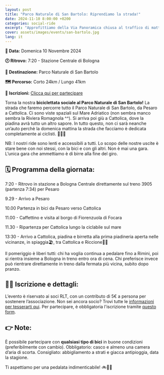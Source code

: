 ```yaml
---
layout: post
title: "Parco Naturale di San Bartolo: Riprendiamo la strada!"
date: 2024-11-10 8:00:00 +0200
categories: social-ride
excerpt: "Approfittiamo della Via Panoramica chiusa al traffico di mattina per pedalare in Romagna con piadina finale (veramente questa volta)"
cover: assets/images/events/san-bartolo.jpg
lang: it
---
```


**📅 Data:** Domenica 10 Novembre 2024

**🕖 Ritrovo:** 7:20 - Stazione Centrale di Bologna

**📍 Destinazione:** Parco Naturale di San Bartolo

**🗺️ Percorso:** Corto 24km / Lungo 41km

**📝 Iscrizioni:** [Clicca qui per partecipare](https://forms.gle/EdyYU8KoFeMryVNY7)

Torna la nostra **biciclettata sociale al Parco Naturale di San Bartolo!** 
La strada che faremo percorre tutto il Parco Naturale di San Bartolo, da Pesaro a Cattolica. Ci sono viste spaziali sul Mare Adriatico (non sembra manco sembra la Riviera Romagnola ^^). Si arriva poi giù a Cattolica, dove la piadina avrà tutto un altro sapore.  In tutto questo, non ci sarà neanche un’auto perchè la domenica mattina la strada che facciamo è dedicata completamente ai ciclisti. 🚴‍♂️🌊

NB: I nostri ride sono lenti e accessibili a tutti. Lo scopo delle nostre uscite è stare bene con noi stessi, con la bici e con gli altri. Non è mai una gara. L’unica gara che ammettiamo è di birre alla fine del giro. 

## 🗓️ Programma della giornata:
7:20 - Ritrovo in stazione a Bologna Centrale direttamente sul treno 3905 (partenza 7:34) per Pesaro

9.29 - Arrivo a Pesaro

10.00 Partenza in bici da Pesaro verso Cattolica

11.00 - Caffettino e visita al borgo di Fiorenzuola di Focara

11.30 - Ripartenza per Cattolica lungo la ciclabile sul mare

13:30 - Arrivo a Cattolica, piadina e birretta alla prima piadineria aperta nelle vicinanze, in spiaggia🏖️, tra Cattolica e Riccione🍻🌞

Il pomeriggio è liberi tutti: chi ha voglia continua a pedalare fino a Rimini, poi si rientra insieme a Bologna in treno entro ora di cena. Chi preferisce invece può rientrare direttamente in treno dalla fermata più vicina, subito dopo pranzo.

## 🚴‍♀️ Iscrizione e dettagli:
L’evento è riservato ai soci RLT, con un contributo di 5€ a persona per sostenere l’associazione.
Non sei ancora socio? Trovi tutte le [informazioni per tesserarti qui](https://ruota-libera-tutti.github.io/tesseramento).
Per partecipare, è obbligatoria l'iscrizione tramite [questo form](https://forms.gle/EdyYU8KoFeMryVNY7).

## 👉 Note:
È possibile partecipare con **qualsiasi tipo di bici** in buone condizioni (preferibilmente con cambio).
Obbligatorio: casco e almeno una camera d’aria di scorta.
Consigliato: abbigliamento a strati e giacca antipioggia, data la stagione.

Ti aspettiamo per una pedalata indimenticabile! 🚲🌿🌊
